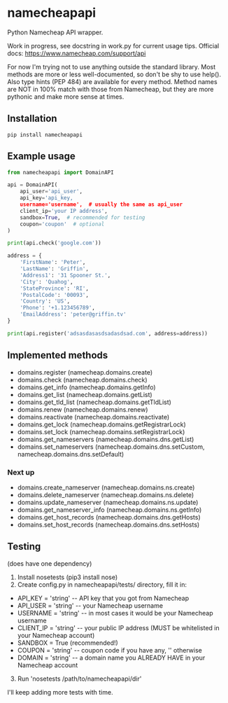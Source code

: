 # namecheapapi
Python Namecheap API wrapper.

Work in progress, see docstring in work.py for current usage tips. Official docs: https://www.namecheap.com/support/api

For now I'm trying not to use anything outside the standard library.
Most methods are more or less well-documented, so don't be shy to use help(). Also type hints (PEP 484) are available for every method.
Method names are NOT in 100% match with those from Namecheap, but they are more pythonic and make more sense at times.

Installation
------
`pip install namecheapapi`

Example usage
------
```python
from namecheapapi import DomainAPI

api = DomainAPI(
    api_user='api_user',
    api_key='api_key,
    username='username',  # usually the same as api_user
    client_ip='your IP address',
    sandbox=True,  # recommended for testing
    coupon='coupon'  # optional
)

print(api.check('google.com'))

address = {
    'FirstName': 'Peter',
    'LastName': 'Griffin',
    'Address1': '31 Spooner St.',
    'City': 'Quahog',
    'StateProvince': 'RI',
    'PostalCode': '00093',
    'Country': 'US',
    'Phone': '+1.123456789',
    'EmailAddress': 'peter@griffin.tv'
}

print(api.register('adsasdasasdsadasdsad.com', address=address))
```

Implemented methods
------
* domains.register (namecheap.domains.create)
* domains.check (namecheap.domains.check)
* domains.get_info (namecheap.domains.getInfo)
* domains.get_list (namecheap.domains.getList)
* domains.get_tld_list (namecheap.domains.getTldList)
* domains.renew (namecheap.domains.renew)
* domains.reactivate (namecheap.domains.reactivate)
* domains.get_lock (namecheap.domains.getRegistrarLock)
* domains.set_lock (namecheap.domains.setRegistrarLock)
* domains.get_nameservers (namecheap.domains.dns.getList)
* domains.set_nameservers (namecheap.domains.dns.setCustom, namecheap.domains.dns.setDefault)

### Next up
* domains.create_nameserver (namecheap.domains.ns.create)
* domains.delete_nameserver (namecheap.domains.ns.delete)
* domains.update_nameserver (namecheap.domains.ns.update)
* domains.get_nameserver_info (namecheap.domains.ns.getInfo)
* domains.get_host_records (namecheap.domains.dns.getHosts)
* domains.set_host_records (namecheap.domains.dns.setHosts)



Testing
------
(does have one dependency)

1. Install nosetests (pip3 install nose)
2. Create config.py in namecheapapi/tests/ directory, fill it in:
  * API_KEY = 'string' -- API key that you got from Namecheap
  * API_USER = 'string' -- your Namecheap username
  * USERNAME = 'string' -- in most cases it would be your Namecheap username
  * CLIENT_IP = 'string' -- your public IP address (MUST be whitelisted in your Namecheap account)
  * SANDBOX = True (recommended!)
  * COUPON = 'string' -- coupon code if you have any, '' otherwise
  * DOMAIN = 'string' -- a domain name you ALREADY HAVE in your Namecheap account
3. Run 'nosetests /path/to/namecheapapi/dir'

I'll keep adding more tests with time.
